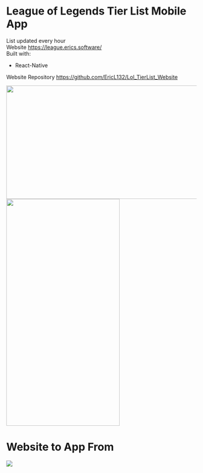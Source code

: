 # League of Legends Tier List Mobile App
List updated every hour  
Website https://league.erics.software/  
Built with:
* React-Native

Website Repository https://github.com/EricL132/Lol_TierList_Website
<div>
<img src="https://i.gyazo.com/b4f8e355a3648121c8c19ceae9112407.png" width="600" height="300">

<img src="https://i.gyazo.com/82be85d70b7e30892e83daedc60edbea.png" width="300" height="600">
</div>  

# Website to App From  
![](https://i.gyazo.com/d7d44330afd8c94c22f664c062d95271.png)
